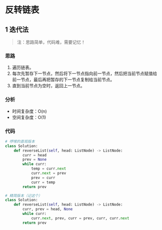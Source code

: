 # 反转链表

## 1 迭代法

> 注：思路简单，代码难，需要记忆！

### 思路

1. 遍历链表。
2. 每次先暂存下一节点，然后将下一节点指向前一节点，然后把当前节点赋值给前一节点，最后再把暂存的下一节点复制给当前节点。
3. 直到当前节点为空时，返回上一节点。

### 分析

- 时间复杂度：O(n)
- 空间复杂度：O(1)

### 代码

```python
# 啰嗦的直观版本
class Solution:
    def reverseList(self, head: ListNode) -> ListNode:
        curr = head
        prev = None
        while curr:
            temp = curr.next
            curr.next = prev
            prev = curr
            curr = temp
        return prev

# 精简版本（记这个）
class Solution:
    def reverseList(self, head: ListNode) -> ListNode:
        curr, prev = head, None
        while curr:
            curr.next, prev, curr = prev, curr, curr.next
        return prev
```
